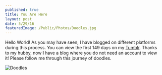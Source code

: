 ```yaml
---
published: true
title: You Are Here
layout: post
date: 5/29/16
featuredImage: /Public/Photos/Doodles.jpg
---
```

Hello World! As you may have seen, I have blogged on different platforms during this process. You can view the first 149 days on my [Tumblr](http://heathervanderdys.tumblr.com). Thanks to my hubby, now I have a blog where you do not need an account to view it! Please follow me through this journey of doodles.

![Doodles](/public/Photos/Doodles.jpg)
